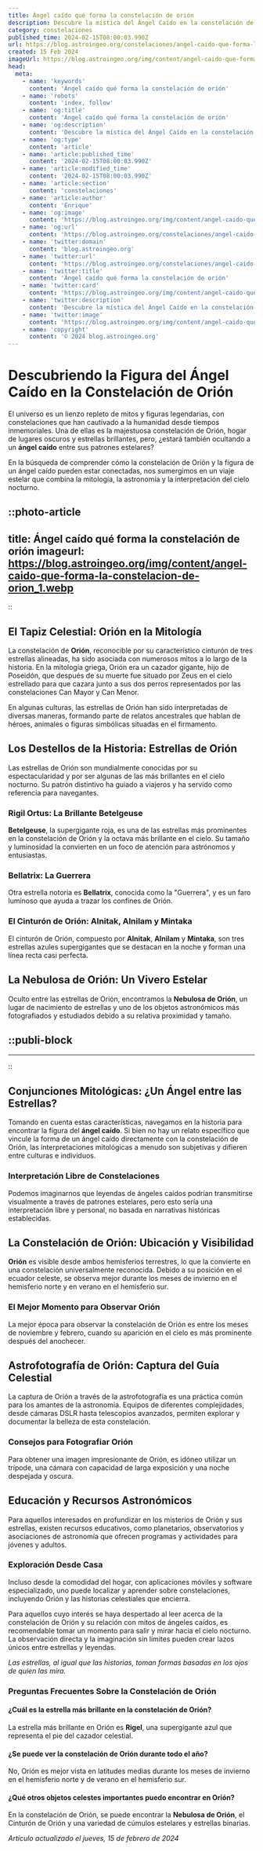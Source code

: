 ```yaml
---
title: Ángel caído qué forma la constelación de orión
description: Descubre la mística del Ángel Caído en la constelación de Orión y explora sus secretos celestiales. Un viaje estelar único.
category: constelaciones
published_time: 2024-02-15T08:00:03.990Z
url: https://blog.astroingeo.org/constelaciones/angel-caido-que-forma-la-constelacion-de-orion
created: 15 Feb 2024
imageUrl: https://blog.astroingeo.org/img/content/angel-caido-que-forma-la-constelacion-de-orion_1.webp
head:
  meta:
    - name: 'keywords'
      content: 'Ángel caído qué forma la constelación de orión'
    - name: 'robots'
      content: 'index, follow'
    - name: 'og:title'
      content: 'Ángel caído qué forma la constelación de orión'
    - name: 'og:description'
      content: 'Descubre la mística del Ángel Caído en la constelación de Orión y explora sus secretos celestiales. Un viaje estelar único.'
    - name: 'og:type'
      content: 'article'
    - name: 'article:published_time'
      content: '2024-02-15T08:00:03.990Z'
    - name: 'article:modified_time'
      content: '2024-02-15T08:00:03.990Z'
    - name: 'article:section'
      content: 'constelaciones'
    - name: 'article:author'
      content: 'Enrique'
    - name: 'og:image'
      content: 'https://blog.astroingeo.org/img/content/angel-caido-que-forma-la-constelacion-de-orion_1.webp'
    - name: 'og:url'
      content: 'https://blog.astroingeo.org/constelaciones/angel-caido-que-forma-la-constelacion-de-orion'
    - name: 'twitter:domain'
      content: 'blog.astroingeo.org'
    - name: 'twitter:url'
      content: 'https://blog.astroingeo.org/constelaciones/angel-caido-que-forma-la-constelacion-de-orion'
    - name: 'twitter:title'
      content: 'Ángel caído qué forma la constelación de orión'
    - name: 'twitter:card'
      content: 'https://blog.astroingeo.org/img/content/angel-caido-que-forma-la-constelacion-de-orion_1.webp'
    - name: 'twitter:description'
      content: 'Descubre la mística del Ángel Caído en la constelación de Orión y explora sus secretos celestiales. Un viaje estelar único.'
    - name: 'twitter:image'
      content: 'https://blog.astroingeo.org/img/content/angel-caido-que-forma-la-constelacion-de-orion_1.webp'
    - name: 'copyright'
      content: '© 2024 blog.astroingeo.org'
---
```

# Descubriendo la Figura del Ángel Caído en la Constelación de Orión

El universo es un lienzo repleto de mitos y figuras legendarias, con constelaciones que han cautivado a la humanidad desde tiempos inmemoriales. Una de ellas es la majestuosa constelación de Orión, hogar de lugares oscuros y estrellas brillantes, pero, ¿estará también ocultando a un **ángel caído** entre sus patrones estelares?

En la búsqueda de comprender cómo la constelación de Orión y la figura de un ángel caído pueden estar conectadas, nos sumergimos en un viaje estelar que combina la mitología, la astronomía y la interpretación del cielo nocturno.


::photo-article
---
title: Ángel caído qué forma la constelación de orión
imageurl: https://blog.astroingeo.org/img/content/angel-caido-que-forma-la-constelacion-de-orion_1.webp
---
::


## El Tapiz Celestial: Orión en la Mitología

La constelación de **Orión**, reconocible por su característico cinturón de tres estrellas alineadas, ha sido asociada con numerosos mitos a lo largo de la historia. En la mitología griega, Orión era un cazador gigante, hijo de Poseidón, que después de su muerte fue situado por Zeus en el cielo estrellado para que cazara junto a sus dos perros representados por las constelaciones Can Mayor y Can Menor.

En algunas culturas, las estrellas de Orión han sido interpretadas de diversas maneras, formando parte de relatos ancestrales que hablan de héroes, animales o figuras simbólicas situadas en el firmamento.

## Los Destellos de la Historia: Estrellas de Orión

Las estrellas de Orión son mundialmente conocidas por su espectacularidad y por ser algunas de las más brillantes en el cielo nocturno. Su patrón distintivo ha guiado a viajeros y ha servido como referencia para navegantes.

### Rigil Ortus: La Brillante Betelgeuse

**Betelgeuse**, la supergigante roja, es una de las estrellas más prominentes en la constelación de Orión y la octava más brillante en el cielo. Su tamaño y luminosidad la convierten en un foco de atención para astrónomos y entusiastas.

### Bellatrix: La Guerrera

Otra estrella notoria es **Bellatrix**, conocida como la "Guerrera", y es un faro luminoso que ayuda a trazar los confines de Orión.

### El Cinturón de Orión: Alnitak, Alnilam y Mintaka

El cinturón de Orión, compuesto por **Alnitak**, **Alnilam** y **Mintaka**, son tres estrellas azules supergigantes que se destacan en la noche y forman una línea recta casi perfecta.

## La Nebulosa de Orión: Un Vivero Estelar

Oculto entre las estrellas de Orión, encontramos la **Nebulosa de Orión**, un lugar de nacimiento de estrellas y uno de los objetos astronómicos más fotografiados y estudiados debido a su relativa proximidad y tamaño.


  ::publi-block
  ---
  ---
  ::
  
  
## Conjunciones Mitológicas: ¿Un Ángel entre las Estrellas?

Tomando en cuenta estas características, navegamos en la historia para encontrar la figura del **ángel caído**. Si bien no hay un relato específico que vincule la forma de un ángel caído directamente con la constelación de Orión, las interpretaciones mitológicas a menudo son subjetivas y difieren entre culturas e individuos.

### Interpretación Libre de Constelaciones

Podemos imaginarnos que leyendas de ángeles caídos podrían transmitirse visualmente a través de patrones estelares, pero esto sería una interpretación libre y personal, no basada en narrativas históricas establecidas.

## La Constelación de Orión: Ubicación y Visibilidad

**Orión** es visible desde ambos hemisferios terrestres, lo que la convierte en una constelación universalmente reconocida. Debido a su posición en el ecuador celeste, se observa mejor durante los meses de invierno en el hemisferio norte y en verano en el hemisferio sur.

### El Mejor Momento para Observar Orión

La mejor época para observar la constelación de Orión es entre los meses de noviembre y febrero, cuando su aparición en el cielo es más prominente después del anochecer.

## Astrofotografía de Orión: Captura del Guía Celestial

La captura de Orión a través de la astrofotografía es una práctica común para los amantes de la astronomía. Equipos de diferentes complejidades, desde cámaras DSLR hasta telescopios avanzados, permiten explorar y documentar la belleza de esta constelación.

### Consejos para Fotografiar Orión

Para obtener una imagen impresionante de Orión, es idóneo utilizar un trípode, una cámara con capacidad de larga exposición y una noche despejada y oscura.

## Educación y Recursos Astronómicos

Para aquellos interesados en profundizar en los misterios de Orión y sus estrellas, existen recursos educativos, como planetarios, observatorios y asociaciones de astronomía que ofrecen programas y actividades para jóvenes y adultos.

### Exploración Desde Casa

Incluso desde la comodidad del hogar, con aplicaciones móviles y software especializado, uno puede localizar y aprender sobre constelaciones, incluyendo Orión y las historias celestiales que encierra.

Para aquellos cuyo interés se haya despertado al leer acerca de la constelación de Orión y su relación con mitos de ángeles caídos, es recomendable tomar un momento para salir y mirar hacia el cielo nocturno. La observación directa y la imaginación sin límites pueden crear lazos únicos entre estrellas y leyendas.

*Las estrellas, al igual que las historias, toman formas basadas en los ojos de quien las mira.*

### Preguntas Frecuentes Sobre la Constelación de Orión

#### ¿Cuál es la estrella más brillante en la constelación de Orión?
La estrella más brillante en Orión es **Rigel**, una supergigante azul que representa el pie del cazador celestial.

#### ¿Se puede ver la constelación de Orión durante todo el año?
No, Orión es mejor vista en latitudes medias durante los meses de invierno en el hemisferio norte y de verano en el hemisferio sur.

#### ¿Qué otros objetos celestes importantes puedo encontrar en Orión?
En la constelación de Orión, se puede encontrar la **Nebulosa de Orión**, el Cinturón de Orión y una variedad de cúmulos estelares y estrellas binarias.

_Artículo actualizado el jueves, 15 de febrero de 2024_